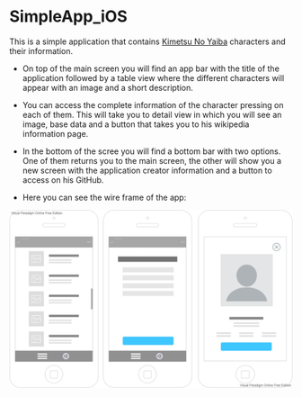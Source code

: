 # SimpleApp_iOS

This is a simple application that contains [Kimetsu No Yaiba](https://es.wikipedia.org/wiki/Kimetsu_no_Yaiba) characters and their information.

* On top of the main screen you will find an app bar with the title of the application followed by a table view where the different characters will appear with an image and a short description.

* You can access the complete information of the character pressing on each of them. This will take you to detail view in which you will see an image, base data and  a button that takes you to his wikipedia information page.

* In the bottom of the scree you will find a bottom bar with two options. One of them returns you to the main screen, the other will show you a new screen with the application creator information and a button to access on his GitHub.

* Here you can see the wire frame of the app:

![Wire Frame](https://github.com/ihernandezvelarde/SimpleApp_iOS/blob/main/WireFrame/WireFrameApp.png)
